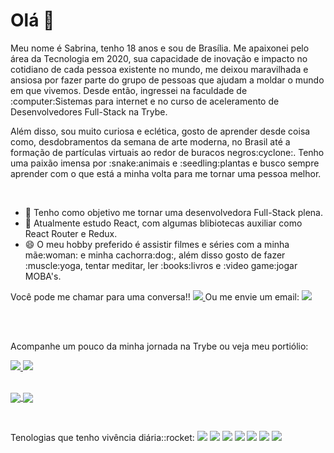 ### <h1>Olá 👋</h1>

<!--
**Sabrinadelpache/Sabrinadelpache** is a ✨ _special_ ✨ repository because its `README.md` (this file) appears on your GitHub profile.

Here are some ideas to get you started:

- 🔭 I’m currently working on ...
- 🌱 I’m currently learning ...
- 👯 I’m looking to collaborate on ...
- 🤔 I’m looking for help with ...
- 💬 Ask me about ...
- 📫 How to reach me: ...
- 😄 Pronouns: ...
- ⚡ Fun fact: ...
-->

<p>
  Meu nome é Sabrina, tenho 18 anos e sou de Brasília. Me apaixonei pelo área da Tecnologia em 2020, sua capacidade de inovação e impacto no cotidiano de cada pessoa existente no mundo, me deixou maravilhada e ansiosa por fazer parte do grupo de pessoas que ajudam a moldar o mundo em que vivemos. Desde então, ingressei na faculdade de :computer:Sistemas para internet e no curso de aceleramento de Desenvolvedores Full-Stack na Trybe.
</p>
<p>
  Além disso, sou muito curiosa e eclética, gosto de aprender desde coisa como, desdobramentos da semana de arte moderna, no Brasil até a formação de partículas virtuais ao redor de buracos negros:cyclone:. Tenho uma paixão imensa por :snake:animais e :seedling:plantas e busco sempre aprender com o que está a minha volta para me tornar uma pessoa melhor.
</p>
</br>
<ul>
  <li>
    🔭 Tenho como objetivo me tornar uma desenvolvedora Full-Stack plena.
  </li>
  <li>
    🌱  Atualmente estudo React, com algumas blibiotecas auxiliar como React Router e Redux.
  </li>
  <li>
    😄 O meu hobby preferido é assistir filmes e séries com a minha mãe:woman: e minha cachorra:dog:, além disso gosto de fazer :muscle:yoga, tentar meditar, ler :books:livros e :video game:jogar MOBA's.
  </li>
 </ul>
<p>
  <span>
    Você pode me chamar para uma conversa!!  
    <a href='https://www.linkedin.com/in/sabrinadelpache/'>
      <img src='https://img.shields.io/badge/-Linkedin-blue'>
    </a>
     Ou me envie um email:
       <a href='mailto:sasa2605.alves@gmail.com'>
         <img src='https://img.shields.io/badge/-sasa2605.alves%40gmail.com-red'>
     </a>
    </p>
  </span>
</p>
</br>
</br>
<p>Acompanhe um pouco da minha jornada na Trybe ou veja meu portiólio:</p>
  <span align='center'>
    <a href='https://github.com/Sabrinadelpache/trybeExercises'>
      <img src='https://img.shields.io/badge/-Trybe-brightgreen' />
    </a>
    <a href='https://github.com/Sabrinadelpache/Portfolio' />
     <img src='https://img.shields.io/badge/-Portifólio-white' />
    </a>
  </span>
</br>
</br>
<p>
<a href="https://github.com/anuraghazra/github-readme-stats">
  <img align="center" src="https://github-readme-stats.vercel.app/api/pin/?username=Sabrinadelpache&show_icons=true&theme=cobalt" />
</a>
<a href="https://github.com/anuraghazra/convoychat">
  <img align="center" src="https://github-readme-stats.vercel.app/api/top-langs/?username=Sabrinadelpache](https://github.com/anuraghazra/github-readme-stats" />
</a>
</p>
</br>
<p>
  Tenologias que tenho vivência diária::rocket:
  <span>
    <img src='https://img.shields.io/badge/-JavaScript-yellow' />
    <img src='https://img.shields.io/badge/-React-red' />
    <img src='https://img.shields.io/badge/-Redux-violet'>
    <img src='https://img.shields.io/badge/-Jest-green'>
    <img src='https://img.shields.io/badge/-RTL-red'>
    <img src='https://img.shields.io/badge/-Github-white'>
    <img src='https://img.shields.io/badge/-Linux-black'>
  </span>
</p>
